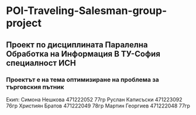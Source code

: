# POI-Traveling-Salesman-group-project

## Проект по дисциплината Паралелна Обработка на Информация В ТУ-София специалност ИСН

### Проектът е на тема оптимизиране на проблема за търговския пътник

Екип:
Симона Нешкова 471222052 77гр
Руслан Каписъски 471223092 76гр
Християн Братов 471222049 78гр
Мартин Георгиев 471222048 77гр
